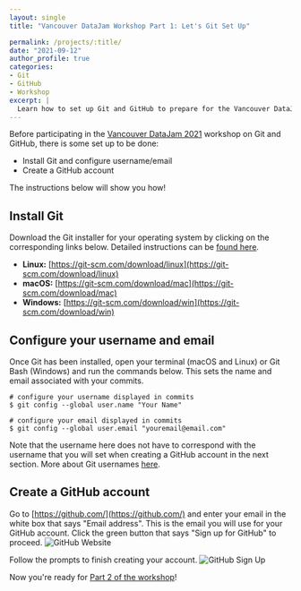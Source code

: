 ```yaml
---
layout: single
title: "Vancouver DataJam Workshop Part 1: Let's Git Set Up"

permalink: /projects/:title/
date: "2021-09-12"
author_profile: true
categories:
- Git
- GitHub
- Workshop
excerpt: |
  Learn how to set up Git and GitHub to prepare for the Vancouver DataJam workshop 📑
---
```


Before participating in the [Vancouver DataJam 2021](https://www.vancouverdatajam.ca/workshops#git-github) workshop on Git and GitHub, there is some set up to be done:
* Install Git and configure username/email
* Create a GitHub account

The instructions below will show you how!

## Install Git
Download the Git installer for your operating system by clicking on the corresponding links below. Detailed instructions can be [found here](https://git-scm.com/book/en/v2/Getting-Started-Installing-Git).
* __Linux:__ [https://git-scm.com/download/linux](https://git-scm.com/download/linux)
* __macOS:__ [https://git-scm.com/download/mac](https://git-scm.com/download/mac)
* __Windows:__ [https://git-scm.com/download/win](https://git-scm.com/download/win)

## Configure your username and email
Once Git has been installed, open your terminal (macOS and Linux) or Git Bash (Windows) and run the commands below. This sets the name and email associated with your commits.
```
# configure your username displayed in commits
$ git config --global user.name "Your Name"
```

```
# configure your email displayed in commits
$ git config --global user.email "youremail@email.com"
```
Note that the username here does not have to correspond with the username that you will set when creating a GitHub account in the next section. More about Git usernames [here](https://docs.github.com/en/get-started/getting-started-with-git/setting-your-username-in-git).

## Create a GitHub account
Go to [https://github.com/](https://github.com/) and enter your email in the white box that says "Email address". This is the email you will use for your GitHub account. Click the green button that says "Sign up for GitHub" to proceed.
![GitHub Website](..\..\assets\images\2021-09-12-git-github-workshop1\github-site.png)

Follow the prompts to finish creating your account.
![GitHub Sign Up](..\..\assets\images\2021-09-12-git-github-workshop1\github-sign-up.png)


Now you're ready for [Part 2 of the workshop](https://shannonhlo.github.io/projects/git-github-workshop2/)!